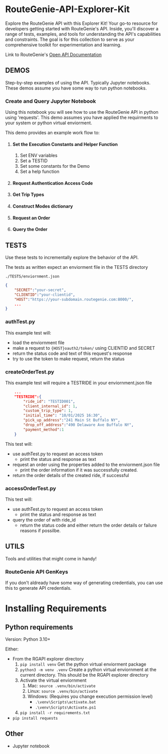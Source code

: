 #
# RouteGenie-API-Explorer-Kit
Explore the RouteGenie API with this Explorer Kit! Your go-to resource for 
developers getting started with RouteGenie's API. Inside, you'll discover 
a range of tests, examples, and tools for understanding the API's capabilities
and constraints. The goal is for this collection to serve as your 
comprehensive toolkit for experimentation and learning.

Link to RouteGenie's [Open API Documentation](https://documenter.getpostman.com/view/26777355/2s93RZLpYS#917a28e4-8ec6-454b-8dd0-9f3b58773c1d)

## 
## DEMOS
Step-by-step examples of using the API. Typically Jupyter notebooks. These 
demos assume you have some way to run python notebooks.

### Create and Query Jupyter Notebook
Using this notebook you will see how to use the RouteGenie API in python using 'requests'. This demo assumes you have applied the requirments to your system
or python virtual enviorment.

This demo provides an example work flow to:

1. #### Set the Execution Constants and Helper Function
   1. Set ENV variables
   1. Set a TESTID
   1. Set some constants for the Demo
   1. Set a help function
1. #### Request Authentication Access Code
1. #### Get Trip Types
1. #### Construct Modes dictionary
1. #### Request an Order
1. #### Query the Order

## TESTS
Use these tests to incrementally explore the behavior of the API.

The tests as written expect an enviorment file in the TESTS directory

`./TESTS/enviornment.json`

```json
{
    "SECRET":"your-secret",
    "CLIENTID":"your-clientid",
    "HOST":"https://your-subdomain.routegenie.com:8000/",
    ...
}
```

### authTest.py
This example test will:
- load the enviornment file
- make a request to `{HOST}oauth2/token/` using CLIENTID and SECRET
- return the status code and text of this request's response
- try to use the token to make request, return the status

### createOrderTest.py

This example test will require a TESTRIDE in your enviornment.json file

```json
    ...
    "TESTRIDE":{
        "ride_id": "TESTID001",
        "client_internal_id": 1,
        "custom_trip_type": 1,
        "initial_time": "10/01/2025 16:30",
        "pick_up_address":"241 Main St Buffalo NY",
        "drop_off_address":"490 Delaware Ave Buffalo NY",
        "payment_method":1
    }
```

This test will:
 
- use authTest.py to request an access token
   - print the status and response as text
- request an order using the properties added to the enviorment.json file
   - print the order information if it was successfully created.
- return the order details of the created ride, if successful


### accessOrderTest.py

This test will:

- use authTest.py to request an access token
   - print the status and response as text
- query the order of with ride_id
   - return the status code and either return the order details or failure reasons if possilbe. 
   
## UTILS
Tools and utilities that might come in handy!

### RouteGenie API GenKeys
If you don't aldready have some way of generating credentials, you can use 
this to generate API credentials.

#
# Installing Requirements
## Python requirements
Version: Python 3.10+

Either: 
- From the RGAPI explorer directory
    1. `pip install venv` Get the python virtual enviorment package
    1. `python3 -m venv .venv` Create a python virtual enviornment at the 
    current directory. This should be the RGAPI explorer directory
    1. Activate the virtual enviornment
        1. Mac: `source .venv/bin/activate`
        1. Linux: `source .venv/bin/activate`
        1. Windows: (Requires you change execution permission level) 
            - `.\venv\Scripts\activate.bat`
            - `.\venv\Scripts\Activate.ps1`
    1. `pip install -r requirements.txt`
- `pip install requests`

## Other
- Jupyter notebook
